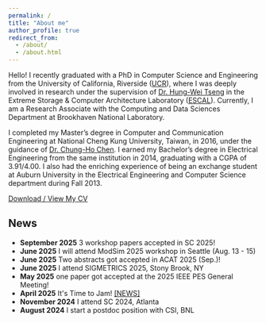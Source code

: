 ```yaml
---
permalink: /
title: "About me"
author_profile: true
redirect_from: 
  - /about/
  - /about.html
---
```


Hello! I recently graduated with a PhD in Computer Science and Engineering from the University of California, Riverside ([UCR](https://www.ucr.edu/)), where I was deeply involved in research under the supervision of [Dr. Hung-Wei Tseng](https://intra.engr.ucr.edu/~htseng/) in the Extreme Storage & Computer Architecture Laboratory ([ESCAL](https://www.escalab.org/)). Currently, I am a Research Associate with the Computing and Data Sciences Department at Brookhaven National Laboratory.

I completed my Master’s degree in Computer and Communication Engineering at National Cheng Kung University, Taiwan, in 2016, under the guidance of [Dr. Chung-Ho Chen](https://researchoutput.ncku.edu.tw/en/persons/chung-ho-chen). I earned my Bachelor’s degree in Electrical Engineering from the same institution in 2014, graduating with a CGPA of 3.91/4.00. I also had the enriching experience of being an exchange student at Auburn University in the Electrical Engineering and Computer Science department during Fall 2013.

<a href="https://www.overleaf.com/read/xxvfmfngnsqj#95b20d" target="_blank">
    Download / View My CV
</a>


## News
- **September 2025** 3 workshop papers accepted in SC 2025!
- **June 2025** I will attend ModSim 2025 workshop in Seattle (Aug. 13 - 15)
- **June 2025** Two abstracts got accepted in ACAT 2025 (Sep.)!
- **June 2025** I attend SIGMETRICS 2025, Stony Brook, NY
- **May 2025** one paper got accepted at the 2025 IEEE PES General Meeting!
- **April 2025** It's Time to Jam! <a href="https://www.bnl.gov/newsroom/news.php?a=222379">[NEWS]</a>
- **November 2024** I attend SC 2024, Atlanta
- **August 2024**  I start a postdoc position with CSI, BNL
